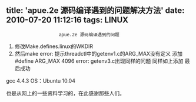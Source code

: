 title: 'apue.2e 源码编译遇到的问题解决方法'
date: 2010-07-20 11:12:16
tags: LINUX
---


						apue.2e 源码编译遇到的问题
1. 修改Make.defines.linux的WKDIR 
2. 然后make
error:
提示threadctl中的getenv1.c的ARG_MAX没有定义
添加#define ARG_MAX 4096 
error:
getenv3.c出现同样的问题
同样如上添加
最后成功


gcc 4.4.3
OS：Ubuntu 10.04

也是从网上的一些资料学习的，在此感谢那些人们。                                   